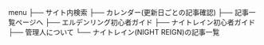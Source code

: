 menu
├── サイト内検索
├── カレンダー(更新日ごとの記事確認)
├── 記事一覧ページへ
├── エルデンリング初心者ガイド
├── ナイトレイン初心者ガイド
├── 管理人について
└── ナイトレイン(NIGHT REIGN)の記事一覧 